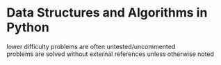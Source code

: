 # Data Structures and Algorithms in Python

lower difficulty problems are often untested/uncommented <br>
problems are solved without external references unless otherwise noted
